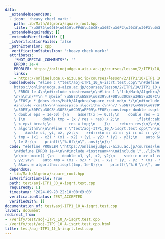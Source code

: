 ```yaml
---
data:
  _extendedDependsOn:
  - icon: ':heavy_check_mark:'
    path: lib/Math/Algebra/square_root.hpp
    title: "\u5E73\u65B9\u6839\uFF08\u30CB\u30E5\u30FC\u30C8\u30F3\u6CD5\uFF09"
  _extendedRequiredBy: []
  _extendedVerifiedWith: []
  _isVerificationFailed: false
  _pathExtension: cpp
  _verificationStatusIcon: ':heavy_check_mark:'
  attributes:
    '*NOT_SPECIAL_COMMENTS*': ''
    ERROR: 1e-4
    PROBLEM: https://onlinejudge.u-aizu.ac.jp/courses/lesson/2/ITP1/10/ITP1_10_A
    links:
    - https://onlinejudge.u-aizu.ac.jp/courses/lesson/2/ITP1/10/ITP1_10_A
  bundledCode: "#line 1 \"test/aoj-ITP1_10_A-isqrt.test.cpp\"\n#define PROBLEM \"\
    https://onlinejudge.u-aizu.ac.jp/courses/lesson/2/ITP1/10/ITP1_10_A\"\n#define\
    \ ERROR 1e-4\n\n#include <iostream>\n\n#line 1 \"lib/Math/Algebra/square_root.hpp\"\
    \n\n\n\n/**\n * @brief \u5E73\u65B9\u6839\uFF08\u30CB\u30E5\u30FC\u30C8\u30F3\u6CD5\
    \uFF09\n * @docs docs/Math/Algebra/square_root.md\n */\n\n#include <cassert>\n\
    #include <cmath>\n\nnamespace algorithm {\n\n// \u5E73\u65B9\u6839\uFF08\u30CB\
    \u30E5\u30FC\u30C8\u30F3\u6CD5\uFF09\uFF0E\nconstexpr double isqrt(double x, const\
    \ double eps = 1e-10) {\n    assert(x >= 0.0);\n    double res = 1.0;\n    while(1)\
    \ {\n        double tmp = (x / res + res) / 2;\n        if(std::abs(tmp - res)\
    \ < eps) break;\n        res = tmp;\n    }\n    return res;\n}\n\n}  // namespace\
    \ algorithm\n\n\n#line 7 \"test/aoj-ITP1_10_A-isqrt.test.cpp\"\n\nint main() {\n\
    \    double x1, y1, x2, y2;\n    std::cin >> x1 >> y1 >> x2 >> y2;\n\n    auto\
    \ tmp = (x1 - x2) * (x1 - x2) + (y1 - y2) * (y1 - y2);\n    auto &&ans = algorithm::isqrt(tmp,\
    \ 1e-8);\n    printf(\"%.6f\\n\", ans);\n}\n"
  code: "#define PROBLEM \"https://onlinejudge.u-aizu.ac.jp/courses/lesson/2/ITP1/10/ITP1_10_A\"\
    \n#define ERROR 1e-4\n\n#include <iostream>\n\n#include \"../lib/Math/Algebra/square_root.hpp\"\
    \n\nint main() {\n    double x1, y1, x2, y2;\n    std::cin >> x1 >> y1 >> x2 >>\
    \ y2;\n\n    auto tmp = (x1 - x2) * (x1 - x2) + (y1 - y2) * (y1 - y2);\n    auto\
    \ &&ans = algorithm::isqrt(tmp, 1e-8);\n    printf(\"%.6f\\n\", ans);\n}\n"
  dependsOn:
  - lib/Math/Algebra/square_root.hpp
  isVerificationFile: true
  path: test/aoj-ITP1_10_A-isqrt.test.cpp
  requiredBy: []
  timestamp: '2024-09-20 22:10:00+09:00'
  verificationStatus: TEST_ACCEPTED
  verifiedWith: []
documentation_of: test/aoj-ITP1_10_A-isqrt.test.cpp
layout: document
redirect_from:
- /verify/test/aoj-ITP1_10_A-isqrt.test.cpp
- /verify/test/aoj-ITP1_10_A-isqrt.test.cpp.html
title: test/aoj-ITP1_10_A-isqrt.test.cpp
---
```

